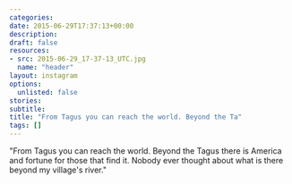 ```yaml
---
categories:
date: 2015-06-29T17:37:13+00:00
description:
draft: false
resources:
- src: 2015-06-29_17-37-13_UTC.jpg
  name: "header"
layout: instagram
options:
  unlisted: false
stories:
subtitle:
title: "From Tagus you can reach the world. Beyond the Ta"
tags: []
---
```


"From Tagus you can reach the world. Beyond the Tagus there is America and fortune for those that find it. Nobody ever thought about what is there beyond my village's river."
